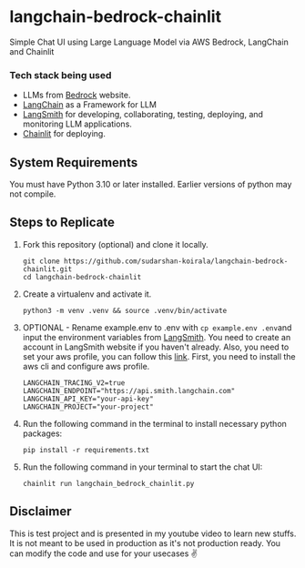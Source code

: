# langchain-bedrock-chainlit
Simple Chat UI using Large Language Model via AWS Bedrock, LangChain and Chainlit

### Tech stack being used
- LLMs from [Bedrock](https://aws.amazon.com/bedrock/) website.
- [LangChain](https://www.langchain.com/) as a Framework for LLM
- [LangSmith](https://smith.langchain.com/) for developing, collaborating, testing, deploying, and monitoring LLM applications.
- [Chainlit](https://docs.chainlit.io/langchain) for deploying.

## System Requirements

You must have Python 3.10 or later installed. Earlier versions of python may not compile.

## Steps to Replicate 

1. Fork this repository (optional) and clone it locally.
   ```
   git clone https://github.com/sudarshan-koirala/langchain-bedrock-chainlit.git
   cd langchain-bedrock-chainlit
   ```

2. Create a virtualenv and activate it.
   ```
   python3 -m venv .venv && source .venv/bin/activate
   ```

3. OPTIONAL - Rename example.env to .env with `cp example.env .env`and input the environment variables from [LangSmith](https://smith.langchain.com/). You need to create an account in LangSmith website if you haven't already. Also, you need to set your aws profile, you can follow this [link](https://docs.aws.amazon.com/cli/latest/userguide/cli-chap-welcome.html). First, you need to install the aws cli and configure aws profile.
   ``` 
   LANGCHAIN_TRACING_V2=true
   LANGCHAIN_ENDPOINT="https://api.smith.langchain.com"
   LANGCHAIN_API_KEY="your-api-key"
   LANGCHAIN_PROJECT="your-project"
   ```

4. Run the following command in the terminal to install necessary python packages:
   ```
   pip install -r requirements.txt
   ```

5. Run the following command in your terminal to start the chat UI:
   ```
   chainlit run langchain_bedrock_chainlit.py
   ```

## Disclaimer
This is test project and is presented in my youtube video to learn new stuffs. It is not meant to be used in production as it's not production ready. You can modify the code and use for your usecases ✌️
